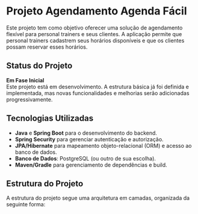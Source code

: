 # Projeto Agendamento Agenda Fácil

Este projeto tem como objetivo oferecer uma solução de agendamento flexível para personal trainers e seus clientes. A aplicação permite que personal trainers cadastrem seus horários disponíveis e que os clientes possam reservar esses horários.

## Status do Projeto

**Em Fase Inicial**  
Este projeto está em desenvolvimento. A estrutura básica já foi definida e implementada, mas novas funcionalidades e melhorias serão adicionadas progressivamente.

## Tecnologias Utilizadas

- **Java** e **Spring Boot** para o desenvolvimento do backend.
- **Spring Security** para gerenciar autenticação e autorização.
- **JPA/Hibernate** para mapeamento objeto-relacional (ORM) e acesso ao banco de dados.
- **Banco de Dados**: PostgreSQL (ou outro de sua escolha).
- **Maven/Gradle** para gerenciamento de dependências e build.

## Estrutura do Projeto

A estrutura do projeto segue uma arquitetura em camadas, organizada da seguinte forma:

